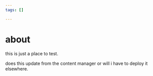 ```yaml
---
tags: []

---
```

# about

this is just a place to test.

does this update from the content manager or will i have to deploy it elsewhere.